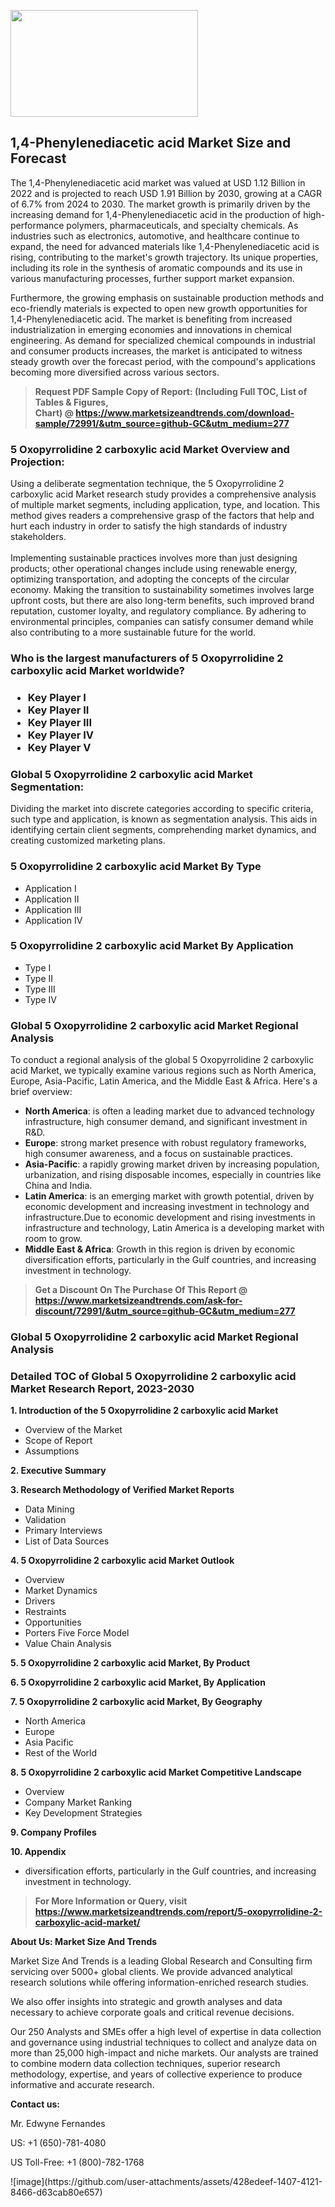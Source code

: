 <p><img class="alignnone size-medium wp-image-20088" src="https://ffe5etoiles.com/wp-content/uploads/2024/12/MST1-300x171.png" alt="" width="300" height="171" /></p><h2>1,4-Phenylenediacetic acid Market Size and Forecast</h2><p>The 1,4-Phenylenediacetic acid market was valued at USD 1.12 Billion in 2022 and is projected to reach USD 1.91 Billion by 2030, growing at a CAGR of 6.7% from 2024 to 2030. The market growth is primarily driven by the increasing demand for 1,4-Phenylenediacetic acid in the production of high-performance polymers, pharmaceuticals, and specialty chemicals. As industries such as electronics, automotive, and healthcare continue to expand, the need for advanced materials like 1,4-Phenylenediacetic acid is rising, contributing to the market's growth trajectory. Its unique properties, including its role in the synthesis of aromatic compounds and its use in various manufacturing processes, further support market expansion.</p><p>Furthermore, the growing emphasis on sustainable production methods and eco-friendly materials is expected to open new growth opportunities for 1,4-Phenylenediacetic acid. The market is benefiting from increased industrialization in emerging economies and innovations in chemical engineering. As demand for specialized chemical compounds in industrial and consumer products increases, the market is anticipated to witness steady growth over the forecast period, with the compound's applications becoming more diversified across various sectors.</p></p><blockquote id="" class=""><strong>Request PDF Sample Copy of Report: (Including Full TOC, List of Tables &amp; Figures, Chart)&nbsp;@&nbsp;<strong><a href="https://www.marketsizeandtrends.com/download-sample/72991/&utm_source=github-GC&utm_medium=277" target="_blank">https://www.marketsizeandtrends.com/download-sample/72991/&utm_source=github-GC&utm_medium=277</a></strong></strong></blockquote><h3 id="" class="">5 Oxopyrrolidine 2 carboxylic acid Market&nbsp;Overview and Projection:</h3><p id="" class="">Using a deliberate segmentation technique, the 5 Oxopyrrolidine 2 carboxylic acid Market research study provides a comprehensive analysis of multiple market segments, including application, type, and location. This method gives readers a comprehensive grasp of the factors that help and hurt each industry in order to satisfy the high standards of industry stakeholders. <br /> <br />Implementing sustainable practices involves more than just designing products; other operational changes include using renewable energy, optimizing transportation, and adopting the concepts of the circular economy. Making the transition to sustainability sometimes involves large upfront costs, but there are also long-term benefits, such improved brand reputation, customer loyalty, and regulatory compliance. By adhering to environmental principles, companies can satisfy consumer demand while also contributing to a more sustainable future for the world.</p><h3 id="" class="">Who is the largest manufacturers of&nbsp;5 Oxopyrrolidine 2 carboxylic acid Market worldwide?</h3><h3 class=""><p><ul><li>Key Player I </li><li> Key Player II </li><li> Key Player III </li><li> Key Player IV </li><li> Key Player V</li></ul></p></h3><h3 id="" class="">Global&nbsp;5 Oxopyrrolidine 2 carboxylic acid Market Segmentation:</h3><p id="" class="">Dividing the market into discrete categories according to specific criteria, such type and application, is known as segmentation analysis. This aids in identifying certain client segments, comprehending market dynamics, and creating customized marketing plans.</p><h3 id="" class="">5 Oxopyrrolidine 2 carboxylic acid Market&nbsp;By Type</h3><p><p><ul><li>Application I</li><li> Application II</li><li> Application III</li><li> Application IV</p></li></ul></p></p><h3 id="" class="">5 Oxopyrrolidine 2 carboxylic acid Market&nbsp;By Application</h3><p class=""><p><ul><li>Type I</li><li> Type II</li><li> Type III</li><li> Type IV</li></ul></p></p><h3 id="" class="">Global 5 Oxopyrrolidine 2 carboxylic acid Market Regional Analysis</h3><p id="" class="">To conduct a regional analysis of the global 5 Oxopyrrolidine 2 carboxylic acid Market, we typically examine various regions such as North America, Europe, Asia-Pacific, Latin America, and the Middle East &amp; Africa. Here's a brief overview:</p><ul><li><strong>North America</strong>: is often a leading market due to advanced technology infrastructure, high consumer demand, and significant investment in R&amp;D.</li><li><strong>Europe</strong>: strong market presence with robust regulatory frameworks, high consumer awareness, and a focus on sustainable practices.</li><li><strong>Asia-Pacific</strong>: a rapidly growing market driven by increasing population, urbanization, and rising disposable incomes, especially in countries like China and India.</li><li><strong>Latin America</strong>: is an emerging market with growth potential, driven by economic development and increasing investment in technology and infrastructure.Due to economic development and rising investments in infrastructure and technology, Latin America is a developing market with room to grow.</li><li><strong>Middle East &amp; Africa</strong>: Growth in this region is driven by economic diversification efforts, particularly in the Gulf countries, and increasing investment in technology.</li></ul><blockquote id="" class=""><strong>Get a Discount On The Purchase Of This Report @ <strong><a href="https://www.marketsizeandtrends.com/ask-for-discount/72991/&utm_source=github-GC&utm_medium=277" target="_blank">https://www.marketsizeandtrends.com/ask-for-discount/72991/&utm_source=github-GC&utm_medium=277</a></strong></strong></blockquote><h3 id="" class="">Global 5 Oxopyrrolidine 2 carboxylic acid Market Regional Analysis</h3><h3 id="" class="">Detailed TOC of Global 5 Oxopyrrolidine 2 carboxylic acid Market Research Report, 2023-2030</h3><p id="" class=""><strong>1. Introduction of the 5 Oxopyrrolidine 2 carboxylic acid Market</strong></p><ul><li>Overview of the Market</li><li>Scope of Report</li><li>Assumptions</li></ul><p id="" class=""><strong>2. Executive Summary</strong></p><p id="" class=""><strong>3. Research Methodology of Verified Market Reports</strong></p><ul><li>Data Mining</li><li>Validation</li><li>Primary Interviews</li><li>List of Data Sources</li></ul><p id="" class=""><strong>4. 5 Oxopyrrolidine 2 carboxylic acid Market Outlook</strong></p><ul><li>Overview</li><li>Market Dynamics</li><li>Drivers</li><li>Restraints</li><li>Opportunities</li><li>Porters Five Force Model</li><li>Value Chain Analysis</li></ul><p id="" class=""><strong>5. 5 Oxopyrrolidine 2 carboxylic acid Market, By Product</strong></p><p id="" class=""><strong>6. 5 Oxopyrrolidine 2 carboxylic acid Market, By Application</strong></p><p id="" class=""><strong>7. 5 Oxopyrrolidine 2 carboxylic acid Market, By Geography</strong></p><ul><li>North America</li><li>Europe</li><li>Asia Pacific</li><li>Rest of the World</li></ul><p id="" class=""><strong>8. 5 Oxopyrrolidine 2 carboxylic acid Market Competitive Landscape</strong></p><ul><li>Overview</li><li>Company Market Ranking</li><li>Key Development Strategies</li></ul><p id="" class=""><strong>9. Company Profiles</strong></p><p id="" class=""><strong>10. Appendix</strong></p><ul><li>diversification efforts, particularly in the Gulf countries, and increasing investment in technology.</li></ul><blockquote id="" class=""><strong>For More Information or Query, visit <strong><strong><a href="https://www.marketsizeandtrends.com/report/5-oxopyrrolidine-2-carboxylic-acid-market/" target="_blank">https://www.marketsizeandtrends.com/report/5-oxopyrrolidine-2-carboxylic-acid-market/</a></strong></strong></strong></blockquote><p id="" class=""><strong>About Us: Market Size And Trends</strong></p><p id="" class="">Market Size And Trends is a leading Global Research and Consulting firm servicing over 5000+ global clients. We provide advanced analytical research solutions while offering information-enriched research studies.</p><p id="" class="">We also offer insights into strategic and growth analyses and data necessary to achieve corporate goals and critical revenue decisions.</p><p id="" class="">Our 250 Analysts and SMEs offer a high level of expertise in data collection and governance using industrial techniques to collect and analyze data on more than 25,000 high-impact and niche markets. Our analysts are trained to combine modern data collection techniques, superior research methodology, expertise, and years of collective experience to produce informative and accurate research.</p><p id="" class=""><strong>Contact us:</strong></p><p id="" class="">Mr. Edwyne Fernandes</p><p id="" class="">US: +1 (650)-781-4080</p><p id="" class="">US Toll-Free: +1 (800)-782-1768</p>
![image](https://github.com/user-attachments/assets/428edeef-1407-4121-8466-d63cab80e657)
